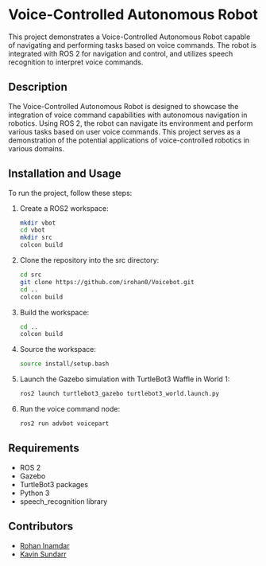 # Voice-Controlled Autonomous Robot

This project demonstrates a Voice-Controlled Autonomous Robot capable of navigating and performing tasks based on voice commands. The robot is integrated with ROS 2 for navigation and control, and utilizes speech recognition to interpret voice commands.

## Description

The Voice-Controlled Autonomous Robot is designed to showcase the integration of voice command capabilities with autonomous navigation in robotics. Using ROS 2, the robot can navigate its environment and perform various tasks based on user voice commands. This project serves as a demonstration of the potential applications of voice-controlled robotics in various domains.

## Installation and Usage

To run the project, follow these steps:

1. Create a ROS2 workspace:
   ```bash
   mkdir vbot
   cd vbot
   mkdir src
   colcon build
   ```
1. Clone the repository into the src directory:
    ```bash
    cd src
    git clone https://github.com/irohan0/Voicebot.git
    cd ..
    colcon build
    ```
1. Build the workspace:
    ```bash
    cd ..
    colcon build
    ```
1. Source the workspace:
    ```bash
    source install/setup.bash
    ```
1. Launch the Gazebo simulation with TurtleBot3 Waffle in World 1:
    ```bash
    ros2 launch turtlebot3_gazebo turtlebot3_world.launch.py
    ```
1. Run the voice command node:
    ```bash
    ros2 run advbot voicepart
    ```
## Requirements

- ROS 2
- Gazebo
- TurtleBot3 packages
- Python 3
- speech_recognition library

## Contributors

- [Rohan Inamdar](https://github.com/irohan0)
- [Kavin Sundarr](https://github.com/KavinSundarr)
